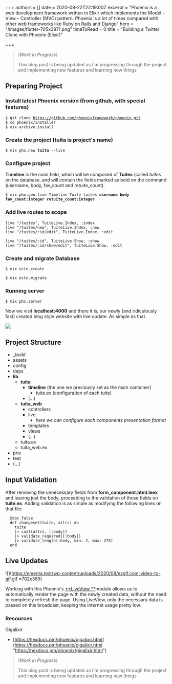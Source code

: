 +++
authors = []
date = 2020-08-22T22:19:00Z
excerpt = "Phoenix is a web development framework written in Elixir which implements the Model – View – Controller (MVC) pattern. Phoenix is a lot of times compared with other web frameworks like Ruby on Rails and Django"
hero = "/images/flutter-705x3971.png"
timeToRead = 0
title = "Building a Twitter Clone with Phoenix (Elixir)"

+++
> _(Work in Progress)_
>
> This blog post is being updated as i'm progressing through the project and implementing new features and learning new things

## Preparing Project

### Install latest Phoenix version (from github, with special features)

`$ git clone `[`https://github.com/phoenixframework/phoenix.git`](https://github.com/phoenixframework/phoenix.git "https://github.com/phoenixframework/phoenix.git")  
`$ cd phoenix/installer`  
`$ mix archive.install`

### Create the project (**tuita** is project's name)

`$ mix phx.new `**`tuita`**` --live`

### Configure project

**Timeline** is the main field, which will be composed of **Tuites** (called _tuites_ on the database, and will contain the fields marked as bold on the command (username, body, fav_count and retuite_count).

`$ mix phx.gen.live Timeline Tuite tuites `**`username body fav_count:integer retuite_count:integer`**

### Add live routes to scope

    live "/tuites", TuiteLive.Index, :index
    live "/tuites/new", TuiteLive.Index, :new
    live "/tuites/:id/edit", TuiteLive.Index, :edit
    
    live "/tuites/:id", TuiteLive.Show, :show
    live "/tuites/:id/show/edit", TuiteLive.Show, :edit

### Create and migrate Database

`$ mix ecto.create`

`$ mix ecto.migrate`

### Running server

`$ mix phx.server`

Now we visit **localhost:4000** and there it is, our newly (and ridiculously fast) created blog style website with live update. As simple as that.

![](https://ementa.test/wp-content/uploads/2020/09/image.png)

## Project Structure

* _build
* assets
* config
* deps
* **lib**
  * **tuita**
    * **timeline** (the one we previously set as the main container)
      * tuite.ex (configuration of each tuite)
    * (...)
  * **tuita_web**
    * controllers
    * live
      * _here we can configure each components presentation format_
    * templates
    * views
    * (...)
  * tuita.ex
  * tuita_web.ex
* priv
* test
* (...)

## Input Validation

After removing the unnecessary fields from **form_component.html.leex** and leaving just the body, proceeding to the validation of those fields on **tuite.ex**. Adding validation is as simple as modifying the following lines on that file:

      @doc false
      def changeset(tuite, attrs) do
        tuite
        |> cast(attrs, [:body])
        |> validate_required([:body])
        |> validate_length(:body, min: 2, max: 275)
      end

## Live Updates

![](https://ementa.test/wp-content/uploads/2020/09/ezgif.com-video-to-gif.gif =702x369)

Working with this Phoenix's [**LiveView **](https://hexdocs.pm/phoenix_live_view/Phoenix.LiveView.html)module allows us to automatically render the page with the newly created data, without the need to completely refresh the page. Using LiveView, only the necessary data is passed on this broadcast, keeping the internet usage pretty low.

### Resources

Gigalixir

* [https://hexdocs.pm/phoenix/gigalixir.html](https://hexdocs.pm/phoenix/gigalixir.html "https://hexdocs.pm/phoenix/gigalixir.html")

> _(Work in Progress)_
>
> This blog post is being updated as i'm progressing through the project and implementing new features and learning new things